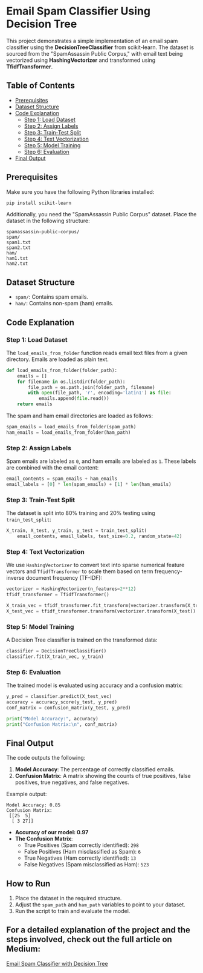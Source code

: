 # Email Spam Classifier Using Decision Tree

This project demonstrates a simple implementation of an email spam classifier using the **DecisionTreeClassifier** from scikit-learn. The dataset is sourced from the "SpamAssassin Public Corpus," with email text being vectorized using **HashingVectorizer** and transformed using **TfidfTransformer**.

## Table of Contents
- [Prerequisites](#prerequisites)
- [Dataset Structure](#dataset-structure)
- [Code Explanation](#code-explanation)
  - [Step 1: Load Dataset](#step-1-load-dataset)
  - [Step 2: Assign Labels](#step-2-assign-labels)
  - [Step 3: Train-Test Split](#step-3-train-test-split)
  - [Step 4: Text Vectorization](#step-4-text-vectorization)
  - [Step 5: Model Training](#step-5-model-training)
  - [Step 6: Evaluation](#step-6-evaluation)
- [Final Output](#final-output)

## Prerequisites
Make sure you have the following Python libraries installed:

```bash
pip install scikit-learn
```

Additionally, you need the "SpamAssassin Public Corpus" dataset. Place the dataset in the following structure:

```
spamassassin-public-corpus/
spam/
spam1.txt
spam2.txt
ham/
ham1.txt
ham2.txt
```

## Dataset Structure
- `spam/`: Contains spam emails.
- `ham/`: Contains non-spam (ham) emails.

## Code Explanation

### Step 1: Load Dataset
The `load_emails_from_folder` function reads email text files from a given directory. Emails are loaded as plain text.

```python
def load_emails_from_folder(folder_path):
    emails = []
    for filename in os.listdir(folder_path):
        file_path = os.path.join(folder_path, filename)
        with open(file_path, 'r', encoding='latin1') as file:
            emails.append(file.read())
    return emails
```

The spam and ham email directories are loaded as follows:
```python
spam_emails = load_emails_from_folder(spam_path)
ham_emails = load_emails_from_folder(ham_path)
```

### Step 2: Assign Labels
Spam emails are labeled as `0`, and ham emails are labeled as `1`. These labels are combined with the email content:
```python
email_contents = spam_emails + ham_emails
email_labels = [0] * len(spam_emails) + [1] * len(ham_emails)
```

### Step 3: Train-Test Split
The dataset is split into 80% training and 20% testing using `train_test_split`:
```python
X_train, X_test, y_train, y_test = train_test_split(
    email_contents, email_labels, test_size=0.2, random_state=42)
```

### Step 4: Text Vectorization
We use `HashingVectorizer` to convert text into sparse numerical feature vectors and `TfidfTransformer` to scale them based on term frequency-inverse document frequency (TF-IDF):
```python
vectorizer = HashingVectorizer(n_features=2**12)
tfidf_transformer = TfidfTransformer()

X_train_vec = tfidf_transformer.fit_transform(vectorizer.transform(X_train))
X_test_vec = tfidf_transformer.transform(vectorizer.transform(X_test))
```

### Step 5: Model Training
A Decision Tree classifier is trained on the transformed data:
```python
classifier = DecisionTreeClassifier()
classifier.fit(X_train_vec, y_train)
```

### Step 6: Evaluation
The trained model is evaluated using accuracy and a confusion matrix:
```python
y_pred = classifier.predict(X_test_vec)
accuracy = accuracy_score(y_test, y_pred)
conf_matrix = confusion_matrix(y_test, y_pred)

print("Model Accuracy:", accuracy)
print("Confusion Matrix:\n", conf_matrix)
```

## Final Output
The code outputs the following:
1. **Model Accuracy**: The percentage of correctly classified emails.
2. **Confusion Matrix**: A matrix showing the counts of true positives, false positives, true negatives, and false negatives.

Example output:
```
Model Accuracy: 0.85
Confusion Matrix:
 [[25  5]
  [ 3 27]]
```

- **Accuracy of our model: 0.97**
- **The Confusion Matrix**:
  - True Positives (Spam correctly identified): `298`
  - False Positives (Ham misclassified as Spam): `6`
  - True Negatives (Ham correctly identified): `13`
  - False Negatives (Spam misclassified as Ham): `523`

## How to Run
1. Place the dataset in the required structure.
2. Adjust the `spam_path` and `ham_path` variables to point to your dataset.
3. Run the script to train and evaluate the model.

## For a detailed explanation of the project and the steps involved, check out the full article on Medium: 
[Email Spam Classifier with Decision Tree](https://medium.com/@umairm142/introduction-ee2512a061b6)
